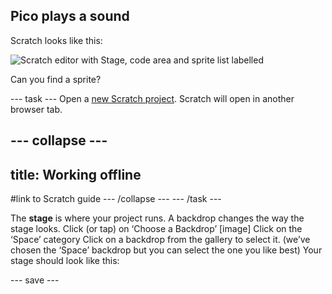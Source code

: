## Pico plays a sound

Scratch looks like this:

![Scratch editor with Stage, code area and sprite list labelled](images/scratch-editor-labelled.png)

Can you find a sprite?

--- task ---
Open a [new Scratch project](http://rpf.io/scratch-new). Scratch will open in another browser tab. 

--- collapse ---
---
title: Working offline
---
#link to Scratch guide
--- /collapse ---
--- /task ---

The **stage** is where your project runs. A backdrop changes the way the stage looks.
Click (or tap) on ‘Choose a Backdrop’
[image]
Click on the ‘Space’ category
Click on a backdrop from the gallery to select it. (we’ve chosen the ‘Space’ backdrop but you can select the one you like best)
Your stage should look like this:

--- save ---
